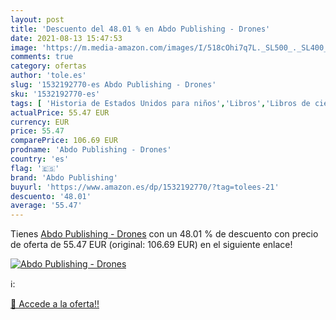 ```yaml
---
layout: post
title: 'Descuento del 48.01 % en Abdo Publishing - Drones'
date: 2021-08-13 15:47:53
image: 'https://m.media-amazon.com/images/I/518cOhi7q7L._SL500_._SL400_.jpg'
comments: true
category: ofertas
author: 'tole.es'
slug: '1532192770-es Abdo Publishing - Drones'
sku: '1532192770-es'
tags: [ 'Historia de Estados Unidos para niños','Libros','Libros de ciencia, naturaleza y cómo funciona para niños','Libros de historia para niños','Libros de inventos e inventores para niños','Libros infantiles sobre la historia de las Américas','Libros para niños','Libros sobre cómo funcionan las cosas para niños','abdo publishing', ]
actualPrice: 55.47 EUR
currency: EUR
price: 55.47
comparePrice: 106.69 EUR
prodname: 'Abdo Publishing - Drones'
country: 'es'
flag: '🇪🇸'
brand: 'Abdo Publishing'
buyurl: 'https://www.amazon.es/dp/1532192770/?tag=tolees-21'
descuento: '48.01'
average: '55.47'
---
```


Tienes [Abdo Publishing - Drones](https://www.amazon.es/dp/1532192770/?tag=tolees-21) con un 48.01 % de descuento con precio de oferta de 55.47 EUR (original: 106.69 EUR) en el siguiente enlace!

[![Abdo Publishing - Drones](https://m.media-amazon.com/images/I/518cOhi7q7L._SL500_._SL400_.jpg)](https://www.amazon.es/dp/1532192770/?tag=tolees-21)

ℹ️:


[🛒 Accede a la oferta!!](https://www.amazon.es/dp/1532192770/?tag=tolees-21)

